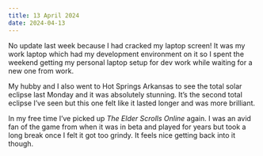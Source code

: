 ```yaml
---
title: 13 April 2024
date: 2024-04-13
---
```


No update last week because I had cracked my laptop screen! It was my work laptop which had my development environment on it so I spent the weekend getting my personal laptop setup for dev work while waiting for a new one from work.

My hubby and I also went to Hot Springs Arkansas to see the total solar eclipse last Monday and it was absolutely stunning. It’s the second total eclipse I’ve seen but this one felt like it lasted longer and was more brilliant.

In my free time I’ve picked up *The Elder Scrolls Online* again. I was an avid fan of the game from when it was in beta and played for years but took a long break once I felt it got too grindy. It feels nice getting back into it though.
